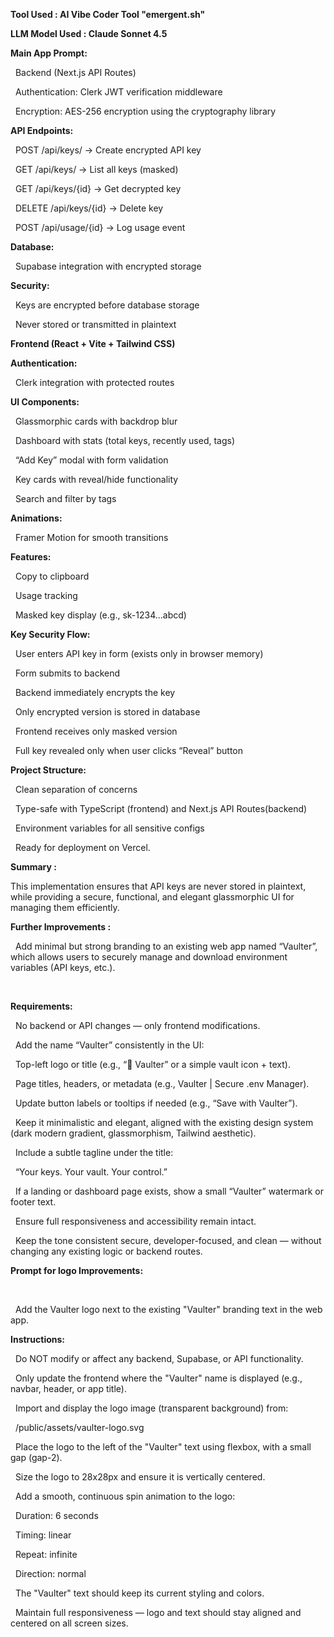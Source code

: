 **Tool Used : AI Vibe Coder Tool "emergent.sh"**

**LLM Model Used : Claude Sonnet 4.5**



**Main App Prompt:**

        Backend (Next.js API Routes)

        Authentication: Clerk JWT verification middleware

        Encryption: AES-256 encryption using the cryptography library

**API Endpoints:**

        POST /api/keys/ → Create encrypted API key

        GET /api/keys/ → List all keys (masked)

        GET /api/keys/{id} → Get decrypted key

        DELETE /api/keys/{id} → Delete key

        POST /api/usage/{id} → Log usage event

**Database:**

        Supabase integration with encrypted storage

**Security:**

       Keys are encrypted before database storage

       Never stored or transmitted in plaintext

**Frontend (React + Vite + Tailwind CSS)**

**Authentication:**

       Clerk integration with protected routes

**UI Components:**

&nbsp;      Glassmorphic cards with backdrop blur


       Dashboard with stats (total keys, recently used, tags)

       “Add Key” modal with form validation

       Key cards with reveal/hide functionality

       Search and filter by tags

**Animations:**

       Framer Motion for smooth transitions

**Features:**

      Copy to clipboard

      Usage tracking

      Masked key display (e.g., sk-1234...abcd)

**Key Security Flow:**

    User enters API key in form (exists only in browser memory)

    Form submits to backend

    Backend immediately encrypts the key

    Only encrypted version is stored in database

    Frontend receives only masked version

    Full key revealed only when user clicks “Reveal” button

**Project Structure:**

      Clean separation of concerns

      Type-safe with TypeScript (frontend) and Next.js API Routes(backend)

      Environment variables for all sensitive configs

      Ready for deployment on Vercel.

**Summary :**

This implementation ensures that API keys are never stored in plaintext, while providing a secure, functional, and elegant glassmorphic UI for managing them efficiently.



**Further Improvements :**

 

&nbsp;  Add minimal but strong branding to an existing web app named “Vaulter”, which allows users to securely manage and download environment variables (API keys, etc.).

&nbsp;  

**Requirements:**

&nbsp;    No backend or API changes — only frontend modifications.

&nbsp;    Add the name “Vaulter” consistently in the UI:

&nbsp;    Top-left logo or title (e.g., “🔐 Vaulter” or a simple vault icon + text).

&nbsp;    Page titles, headers, or metadata (e.g., Vaulter | Secure .env Manager).

&nbsp;    Update button labels or tooltips if needed (e.g., “Save with Vaulter”).

&nbsp;    Keep it minimalistic and elegant, aligned with the existing design system (dark modern gradient, glassmorphism, Tailwind aesthetic).

&nbsp;    Include a subtle tagline under the title:

&nbsp;    “Your keys. Your vault. Your control.”

&nbsp;    If a landing or dashboard page exists, show a small “Vaulter” watermark or footer text.

&nbsp;    Ensure full responsiveness and accessibility remain intact.

&nbsp;    Keep the tone consistent secure, developer-focused, and clean — without changing any existing logic or backend routes.

**Prompt for logo Improvements:**

&nbsp;  

&nbsp;    Add the Vaulter logo next to the existing "Vaulter" branding text in the web app.



**Instructions:**



&nbsp;    Do NOT modify or affect any backend, Supabase, or API functionality.

&nbsp;    Only update the frontend where the "Vaulter" name is displayed (e.g., navbar, header, or app title).

&nbsp;    Import and display the logo image (transparent background) from:

&nbsp;    /public/assets/vaulter-logo.svg

&nbsp;    Place the logo to the left of the "Vaulter" text using flexbox, with a small gap (gap-2).

&nbsp;    Size the logo to 28x28px and ensure it is vertically centered.

&nbsp;    Add a smooth, continuous spin animation to the logo:

&nbsp;    Duration: 6 seconds

&nbsp;    Timing: linear

&nbsp;    Repeat: infinite

&nbsp;    Direction: normal

&nbsp;    The "Vaulter" text should keep its current styling and colors.

&nbsp;    Maintain full responsiveness — logo and text should stay aligned and centered on all screen sizes.

